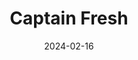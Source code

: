 ---  
layout: startup_page  
title: "Captain Fresh"  
id: "captainfresh.in"  
permalink: "/captainfreshcaptainfresh.in02162024/"  
website: "https://www.captainfresh.in/"  
funding_round: "Series C+"  
funding_amount: "$25M"  
investors: "British International Investment, Nekkanti Seafoods Group, a few family offices"  
about: "Captain Fresh is a B2B fish and seafood tech startup that aggregates high-quality, processed seafood in India using a technology-led asset-light model. The company aims to expand its distribution presence in the US and Europe through acquisitions and joint ventures, offering over 100 species of fish and seafood sourced from over a dozen countries to customers in over 30 countries."  
markets: "Seafood, Technology, Transportation, Logistics, Supply Chain and Storage"  
hq: "Bengaluru, Karnataka, India"  
founded_year: "2019"  
linkedin: "https://www.linkedin.com/company/captainfresh"  
twitter: "https://twitter.com/captainfresh_in"  
instagram: ""  
facebook: ""  
crunchbase: "https://www.crunchbase.com/organization/captain-fresh"  
pitchbook: "https://pitchbook.com/profiles/company/438179-41"  

date_display: "16-Feb-2024"  
date: "2024-02-16"

# SEO Optimization  
meta_title: "Captain Fresh - Series C+ Funding ($25M)"  
meta_description: "Captain Fresh, Captain Fresh is a B2B fish and seafood tech startup that aggregates high-quality, processed seafood in India using a technology-led asset-light model..."  
meta_keywords: "Captain Fresh, Seafood, Technology, Transportation, Logistics, Supply Chain and Storage, Series C+ funding"  
canonical_url: "https://startup.projectstartups.com/captainfreshcaptainfresh.in02162024/"  
---